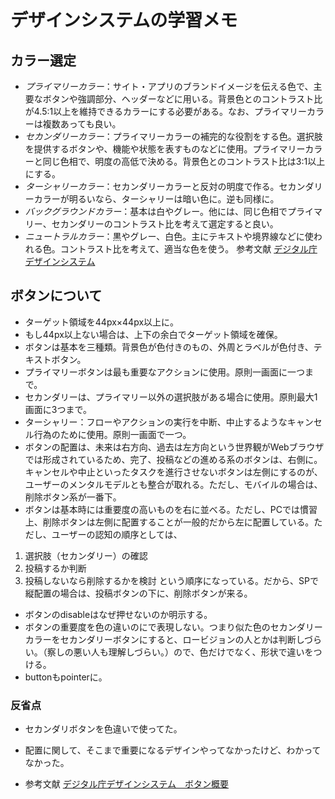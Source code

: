 # デザインシステムの学習メモ

## カラー選定
- *プライマリーカラー*：サイト・アプリのブランドイメージを伝える色で、主要なボタンや強調部分、ヘッダーなどに用いる。背景色とのコントラスト比が4.5:1以上を維持できるカラーにする必要がある。なお、プライマリーカラーは複数あっても良い。
- *セカンダリーカラー*：プライマリーカラーの補完的な役割をする色。選択肢を提供するボタンや、機能や状態を表すものなどに使用。プライマリーカラーと同じ色相で、明度の高低で決める。背景色とのコントラスト比は3:1以上にする。
- *ターシャリーカラー*：セカンダリーカラーと反対の明度で作る。セカンダリーカラーが明るいなら、ターシャリーは暗い色に。逆も同様に。
- *バックグラウンドカラー*：基本は白やグレー。他には、同じ色相でプライマリー、セカンダリーのコントラスト比を考えて選定すると良い。
- *ニュートラルカラー*：黒やグレー、白色。主にテキストや境界線などに使われる色。コントラスト比を考えて、適当な色を使う。
参考文献
[デジタル庁デザインシステム](https://design.digital.go.jp/foundations/color/)

## ボタンについて
- ターゲット領域を44px×44px以上に。
- もし44px以上ない場合は、上下の余白でターゲット領域を確保。
- ボタンは基本を三種類。背景色が色付きのもの、外周とラベルが色付き、テキストボタン。
- プライマリーボタンは最も重要なアクションに使用。原則一画面に一つまで。
- セカンダリーは、プライマリー以外の選択肢がある場合に使用。原則最大1画面に3つまで。
- ターシャリー：フローやアクションの実行を中断、中止するようなキャンセル行為のために使用。原則一画面で一つ。
- ボタンの配置は、未来は右方向、過去は左方向という世界観がWebブラウザでは形成されているため、完了、投稿などの進める系のボタンは、右側に。キャンセルや中止といったタスクを進行させないボタンは左側にするのが、ユーザーのメンタルモデルとも整合が取れる。ただし、モバイルの場合は、削除ボタン系が一番下。
- ボタンは基本時には重要度の高いものを右に並べる。ただし、PCでは慣習上、削除ボタンは左側に配置することが一般的だから左に配置している。ただし、ユーザーの認知の順序としては、
1. 選択肢（セカンダリー）の確認
2. 投稿するか判断
3. 投稿しないなら削除するかを検討
という順序になっている。だから、SPで縦配置の場合は、投稿ボタンの下に、削除ボタンが来る。

- ボタンのdisableはなぜ押せないのか明示する。
- ボタンの重要度を色の違いのにで表現しない。つまり似た色のセカンダリーカラーをセカンダリーボタンにすると、ロービジョンの人とかは判断しづらい。（察しの悪い人も理解しづらい。）ので、色だけでなく、形状で違いをつける。
- buttonもpointerに。

### 反省点
- セカンダリボタンを色違いで使ってた。
- 配置に関して、そこまで重要になるデザインやってなかったけど、わかってなかった。

- 参考文献
[デジタル庁デザインシステム　ボタン概要](https://design.digital.go.jp/components/button/)

